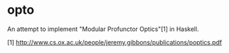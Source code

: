# opto

An attempt to implement "Modular Profunctor Optics"[1] in Haskell.

[1] http://www.cs.ox.ac.uk/people/jeremy.gibbons/publications/poptics.pdf
